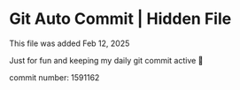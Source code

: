 # Git Auto Commit | Hidden File

This file was added Feb 12, 2025

Just for fun and keeping my daily git commit active 🤪

commit number: 1591162
